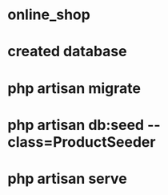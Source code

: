 # online_shop
# created database 
# php artisan migrate
# php artisan db:seed --class=ProductSeeder
# php artisan serve
